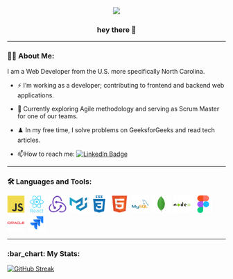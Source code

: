 <!--
**katygrahamm/katygrahamm** is a ✨ _special_ ✨ repository because its `README.md` (this file) appears on your GitHub profile.

-->


<div id="header" align="center">
  <img src="https://media.giphy.com/media/HqQOFWDTDMZgnl4mOJ/giphy.gif" width="100"/>
  <h3>hey there 👋</h3>
</div>

--- 

### :woman_technologist: About Me:

I am a Web Developer from the U.S. more specifically North Carolina.

- :zap: I’m working as a developer; contributing to frontend and backend web applications.

- :seedling: Currently exploring Agile methodology and serving as Scrum Master for one of our teams. 

- :chess_pawn: In my free time, I solve problems on GeeksforGeeks and read tech articles.

- :mailbox:How to reach me:   <a href="https://www.linkedin.com/in/katy-graham-andersen/">
    <img src="https://img.shields.io/badge/LinkedIn-blue?style=for-the-badge&logo=linkedin&logoColor=white" alt="LinkedIn Badge"/>
  </a>

---

### :hammer_and_wrench: Languages and Tools:

<div>
   <img src="https://github.com/devicons/devicon/blob/master/icons/javascript/javascript-original.svg" title="JavaScript" alt="JavaScript" width="40" height="40"/>&nbsp;
  <img src="https://github.com/devicons/devicon/blob/master/icons/react/react-original-wordmark.svg" title="React" alt="React" width="40" height="40"/>&nbsp;
  <img src="https://github.com/devicons/devicon/blob/master/icons/redux/redux-original.svg" title="Redux" alt="Redux " width="40" height="40"/>&nbsp;
  <img src="https://github.com/devicons/devicon/blob/master/icons/materialui/materialui-original.svg" title="Material UI" alt="Material UI" width="40" height="40"/>&nbsp;
  <img src="https://github.com/devicons/devicon/blob/master/icons/css3/css3-plain-wordmark.svg"  title="CSS3" alt="CSS" width="40" height="40"/>&nbsp;
  <img src="https://github.com/devicons/devicon/blob/master/icons/html5/html5-original.svg" title="HTML5" alt="HTML" width="40" height="40"/>&nbsp;
  <img src="https://github.com/devicons/devicon/blob/master/icons/mysql/mysql-original-wordmark.svg" title="MySQL"  alt="MySQL" width="40" height="40"/>&nbsp;
   <img src="https://github.com/devicons/devicon/blob/master/icons/mongodb/mongodb-original.svg" title="MongoDB" alt="MongoDB" width="40" height="40"/>&nbsp;
  <img src="https://github.com/devicons/devicon/blob/master/icons/nodejs/nodejs-original-wordmark.svg" title="NodeJS" alt="NodeJS" width="40" height="40"/>&nbsp;
    <img src="https://github.com/devicons/devicon/blob/master/icons/figma/figma-original.svg" title="Figma" **alt="Figma" width="40" height="40"/>&nbsp;
    <img src="https://github.com/devicons/devicon/blob/master/icons/oracle/oracle-original.svg" title="Oracle" alt="Oracle" width="40" height="40"/>&nbsp;
  <img src="https://github.com/devicons/devicon/blob/master/icons/jira/jira-original.svg" title="Jira" **alt="Jira" width="40" height="40"/>&nbsp;
</div>

---

<h3>:bar_chart: My Stats:</h3>

[![GitHub Streak](http://github-readme-streak-stats.herokuapp.com?user=katygrahamm&theme=deepBlue&date_format=M%20j%5B%2C%20Y%5D&background=F407B9)](https://git.io/streak-stats)
